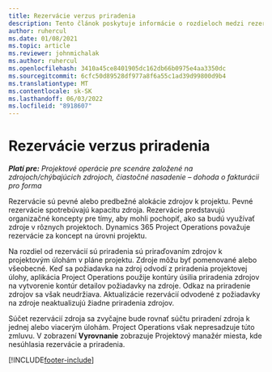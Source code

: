 ```yaml
---
title: Rezervácie verzus priradenia
description: Tento článok poskytuje informácie o rozdieloch medzi rezerváciami zdrojov a priradeniami zdrojov.
author: ruhercul
ms.date: 01/08/2021
ms.topic: article
ms.reviewer: johnmichalak
ms.author: ruhercul
ms.openlocfilehash: 3410a45ce8401905dc162db66b0975e4aa3350dc
ms.sourcegitcommit: 6cfc50d89528df977a8f6a55c1ad39d99800d9b4
ms.translationtype: MT
ms.contentlocale: sk-SK
ms.lasthandoff: 06/03/2022
ms.locfileid: "8918607"
---
```

# <a name="bookings-vs-assignments"></a>Rezervácie verzus priradenia

_**Platí pre:** Projektové operácie pre scenáre založené na zdrojoch/chýbajúcich zdrojoch, čiastočné nasadenie – dohoda o fakturácii pro forma_

Rezervácie sú pevné alebo predbežné alokácie zdrojov k projektu. Pevné rezervácie spotrebúvajú kapacitu zdroja. Rezervácie predstavujú organizačné koncepty pre tímy, aby mohli pochopiť, ako sa budú využívať zdroje v rôznych projektoch. Dynamics 365 Project Operations považuje rezervácie za koncept na úrovni projektu. 

Na rozdiel od rezervácií sú priradenia sú priraďovaním zdrojov k projektovým úlohám v pláne projektu. Zdroje môžu byť pomenované alebo všeobecné.  Keď sa požiadavka na zdroj odvodí z priradenia projektovej úlohy, aplikácia Project Operations použije kontúry úsilia priradenia zdrojov na vytvorenie kontúr detailov požiadavky na zdroje. Odkaz na priradenie zdrojov sa však neudržiava. Aktualizácie rezervácií odvodené z požiadavky na zdroje neaktualizujú žiadne priradenia zdrojov.

Súčet rezervácií zdroja sa zvyčajne bude rovnať súčtu priradení zdroja k jednej alebo viacerým úlohám. Project Operations však nepresadzuje túto zmluvu. V zobrazení **Vyrovnanie** zobrazuje Projektový manažér miesta, kde nesúhlasia rezervácie a priradenia.




[!INCLUDE[footer-include](../includes/footer-banner.md)]